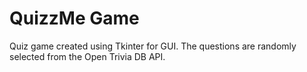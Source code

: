 # QuizzMe Game

Quiz game created using Tkinter for GUI. The questions are randomly selected from the Open Trivia DB API. 
